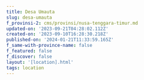 ```yaml
---
title: Desa Umauta
slug: desa-umauta
f_provinsi-2: cms/provinsi/nusa-tenggara-timur.md
updated-on: '2023-09-21T04:28:02.112Z'
created-on: '2023-09-10T16:28:30.218Z'
published-on: '2024-01-21T11:33:59.165Z'
f_same-with-province-name: false
f_featured: false
f_discover: false
layout: '[location].html'
tags: location
---
```



